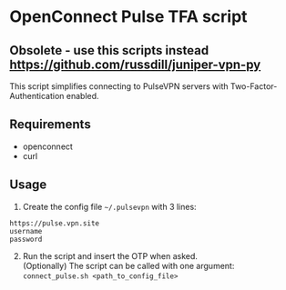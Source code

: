 # OpenConnect Pulse TFA script

## Obsolete - use this scripts instead https://github.com/russdill/juniper-vpn-py

This script simplifies connecting to PulseVPN servers with Two-Factor-Authentication enabled.

## Requirements
- openconnect
- curl

## Usage
1. Create the config file `~/.pulsevpn` with 3 lines:
```
https://pulse.vpn.site
username
password
```

2. Run the script and insert the OTP when asked.  
(Optionally) The script can be called with one argument: `connect_pulse.sh <path_to_config_file>`

